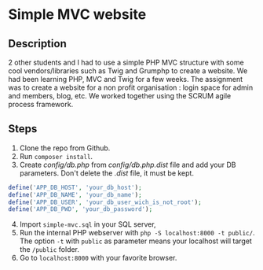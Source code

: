 # Simple MVC website
## Description
2 other students and I had to use a simple PHP MVC structure with some cool vendors/libraries such as Twig and Grumphp to create a website. We had been learning PHP, MVC and Twig for a few weeks. The assignment was to create a website for a non profit organisation : login space for admin and members, blog, etc. We worked together using the SCRUM agile process framework.

## Steps
1. Clone the repo from Github.
2. Run `composer install`.
3. Create *config/db.php* from *config/db.php.dist* file and add your DB parameters. Don't delete the *.dist* file, it must be kept.
```php
define('APP_DB_HOST', 'your_db_host');
define('APP_DB_NAME', 'your_db_name');
define('APP_DB_USER', 'your_db_user_wich_is_not_root');
define('APP_DB_PWD', 'your_db_password');
```
4. Import `simple-mvc.sql` in your SQL server,
5. Run the internal PHP webserver with `php -S localhost:8000 -t public/`. The option `-t` with `public` as parameter means your localhost will target the `/public` folder.
6. Go to `localhost:8000` with your favorite browser.